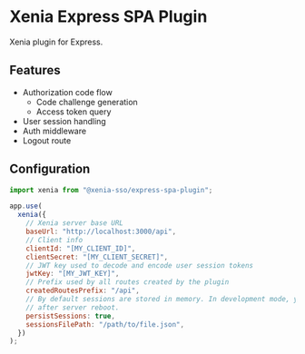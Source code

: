 # Xenia Express SPA Plugin

Xenia plugin for Express.

## Features

- Authorization code flow
  - Code challenge generation
  - Access token query
- User session handling
- Auth middleware
- Logout route

## Configuration

```javascript
import xenia from "@xenia-sso/express-spa-plugin";

app.use(
  xenia({
    // Xenia server base URL
    baseUrl: "http://localhost:3000/api",
    // Client info
    clientId: "[MY_CLIENT_ID]",
    clientSecret: "[MY_CLIENT_SECRET]",
    // JWT key used to decode and encode user session tokens
    jwtKey: "[MY_JWT_KEY]",
    // Prefix used by all routes created by the plugin
    createdRoutesPrefix: "/api",
    // By default sessions are stored in memory. In development mode, you may want to keep your user logged in
    // after server reboot.
    persistSessions: true,
    sessionsFilePath: "/path/to/file.json",
  })
);
```
